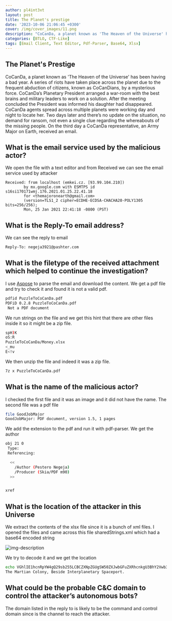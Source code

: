 ```yaml
---
author: pl4int3xt
layout: post
title: The Planet's prestige
date: '2023-10-06 21:06:45 +0300'
cover: /img/cover_images/11.png
description: "CoCanDa, a planet known as 'The Heaven of the Universe' has been having a bad year"
categories: [BTLO, CTF-Like]
tags: [Email Client, Text Editor, Pdf-Parser, Base64, Xlsx]
---
```


## The Planet's Prestige
CoCanDa, a planet known as 'The Heaven of the Universe' has been having a bad year. A series of riots have taken place across the planet due to the frequent abduction of citizens, known as CoCanDians, by a mysterious force. CoCanDa’s Planetary President arranged a war-room with the best brains and military leaders to work on a solution. After the meeting concluded the President was informed his daughter had disappeared. CoCanDa agents spread across multiple planets were working day and night to locate her. Two days later and there’s no update on the situation, no demand for ransom, not even a single clue regarding the whereabouts of the missing people. On the third day a CoCanDa representative, an Army Major on Earth, received an email. 

## What is the email service used by the malicious actor?

We open the file with a text editor and from Received we can see the email service used by attacker

```
Received: from localhost (emkei.cz. [93.99.104.210])
        by mx.google.com with ESMTPS id s16si170171wmj.176.2021.01.25.22.41.18
        for <themajoronearth@gmail.com>
        (version=TLS1_2 cipher=ECDHE-ECDSA-CHACHA20-POLY1305 bits=256/256);
        Mon, 25 Jan 2021 22:41:18 -0800 (PST)
```
## What is the Reply-To email address?

We can see the reply to email
```bash
Reply-To: negeja3921@pashter.com
```
## What is the filetype of the received attachment which helped to continue the investigation?

I use [Aspose](https://products.aspose.app/email/parser/eml) to parse the email and download the content. We get a pdf file and try to check it and found it is not a valid pdf.
```bash
pdfid PuzzleToCoCanDa.pdf
PDFiD 0.2.8 PuzzleToCoCanDa.pdf
 Not a PDF document
```
We run strings on the file and we get this hint that there are other files inside it so it might be a zip file.
```bash
spH)K
oS:R
PuzzleToCoCanDa/Money.xlsx
<_mu
E<!v
```
We then unzip the file and indeed it was a zip file.
```bash
7z x PuzzleToCoCanDa.pdf
```
## What is the name of the malicious actor?
I checked the first file and it was an image and it did not have the name. The second file was a pdf file
```bash
file GoodJobMajor
GoodJobMajor: PDF document, version 1.5, 1 pages
```
We add the extension to the pdf and run it with pdf-parser. We get the author
```bash
obj 21 0
 Type: 
 Referencing: 

  <<
    /Author (Pestero Negeja)
    /Producer (Skia/PDF m90)
  >>


xref
```
## What is the location of the attacker in this Universe
We extract the contents of the xlsx file since it is a bunch of xml files. I opened the files and came across this file sharedStrings.xml which had a base64 encoded string

![img-description](/assets/img/planet-prestige/1.png)

We try to decode it and we get the location
```bash
echo VGhlIE1hcnRpYW4gQ29sb255LCBCZXNpZGUgSW50ZXJwbGFuZXRhcnkgU3BhY2Vwb3J0Lg== | base64 -d
The Martian Colony, Beside Interplanetary Spaceport.
```
## What could be the probable C&C domain to control the attacker’s autonomous bots?

The domain listed in the reply to is likely to be the command and control domain since is the channel to reach the attacker.